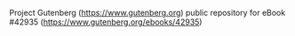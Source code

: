 Project Gutenberg (https://www.gutenberg.org) public repository for eBook #42935 (https://www.gutenberg.org/ebooks/42935)
